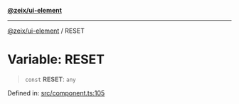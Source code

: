 [**@zeix/ui-element**](../README.md)

***

[@zeix/ui-element](../globals.md) / RESET

# Variable: RESET

> `const` **RESET**: `any`

Defined in: [src/component.ts:105](https://github.com/zeixcom/ui-element/blob/051e9e1bc23b455abad71bf33880530a33e32030/src/component.ts#L105)
